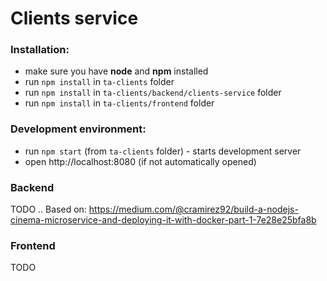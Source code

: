 # Clients service

### Installation:
* make sure you have **node** and **npm** installed
* run `npm install` in `ta-clients` folder
* run `npm install` in `ta-clients/backend/clients-service` folder
* run `npm install` in `ta-clients/frontend` folder

### Development environment:
* run `npm start` (from `ta-clients` folder) - starts development server
* open http://localhost:8080 (if not automatically opened)

### Backend
TODO
..
Based on: https://medium.com/@cramirez92/build-a-nodejs-cinema-microservice-and-deploying-it-with-docker-part-1-7e28e25bfa8b

### Frontend
TODO